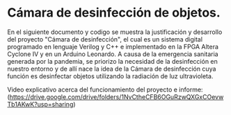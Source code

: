 # Cámara de desinfección de objetos.

En el siguiente documento y codigo se muestra la justificación y desarrollo del proyecto "Cámara de desinfección", el cual es un sistema digital programado en lenguaje Verilog y C++ e implementado en la FPGA Altera Cyclone IV y en un Arduino Leonardo. A causa de la emergencia sanitaria generada por la pandemia, se priorizo la necesidad de la desinfección en nuestro entorno y de allí nace la idea de la Cámara de desinfección cuya función es desinfectar objetos utilizando la radiación de luz ultravioleta.

Video explicativo acerca del funcionamiento del proyecto e informe: (https://drive.google.com/drive/folders/1NvCtheCFB6OGuRzwQXGxCOevwTb1AKwK?usp=sharing)
